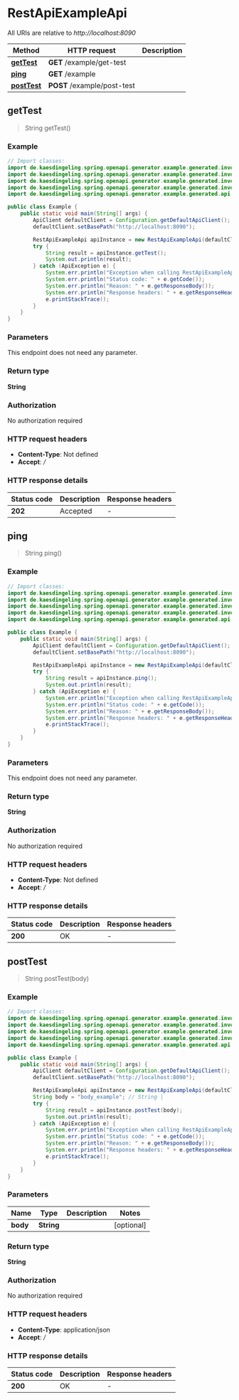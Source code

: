 # RestApiExampleApi

All URIs are relative to *http://localhost:8090*

Method | HTTP request | Description
------------- | ------------- | -------------
[**getTest**](RestApiExampleApi.md#getTest) | **GET** /example/get-test | 
[**ping**](RestApiExampleApi.md#ping) | **GET** /example | 
[**postTest**](RestApiExampleApi.md#postTest) | **POST** /example/post-test | 



## getTest

> String getTest()



### Example

```java
// Import classes:
import de.kaesdingeling.spring.openapi.generator.example.generated.invoker.ApiClient;
import de.kaesdingeling.spring.openapi.generator.example.generated.invoker.ApiException;
import de.kaesdingeling.spring.openapi.generator.example.generated.invoker.Configuration;
import de.kaesdingeling.spring.openapi.generator.example.generated.invoker.models.*;
import de.kaesdingeling.spring.openapi.generator.example.generated.api.RestApiExampleApi;

public class Example {
    public static void main(String[] args) {
        ApiClient defaultClient = Configuration.getDefaultApiClient();
        defaultClient.setBasePath("http://localhost:8090");

        RestApiExampleApi apiInstance = new RestApiExampleApi(defaultClient);
        try {
            String result = apiInstance.getTest();
            System.out.println(result);
        } catch (ApiException e) {
            System.err.println("Exception when calling RestApiExampleApi#getTest");
            System.err.println("Status code: " + e.getCode());
            System.err.println("Reason: " + e.getResponseBody());
            System.err.println("Response headers: " + e.getResponseHeaders());
            e.printStackTrace();
        }
    }
}
```

### Parameters

This endpoint does not need any parameter.

### Return type

**String**

### Authorization

No authorization required

### HTTP request headers

- **Content-Type**: Not defined
- **Accept**: */*

### HTTP response details
| Status code | Description | Response headers |
|-------------|-------------|------------------|
| **202** | Accepted |  -  |


## ping

> String ping()



### Example

```java
// Import classes:
import de.kaesdingeling.spring.openapi.generator.example.generated.invoker.ApiClient;
import de.kaesdingeling.spring.openapi.generator.example.generated.invoker.ApiException;
import de.kaesdingeling.spring.openapi.generator.example.generated.invoker.Configuration;
import de.kaesdingeling.spring.openapi.generator.example.generated.invoker.models.*;
import de.kaesdingeling.spring.openapi.generator.example.generated.api.RestApiExampleApi;

public class Example {
    public static void main(String[] args) {
        ApiClient defaultClient = Configuration.getDefaultApiClient();
        defaultClient.setBasePath("http://localhost:8090");

        RestApiExampleApi apiInstance = new RestApiExampleApi(defaultClient);
        try {
            String result = apiInstance.ping();
            System.out.println(result);
        } catch (ApiException e) {
            System.err.println("Exception when calling RestApiExampleApi#ping");
            System.err.println("Status code: " + e.getCode());
            System.err.println("Reason: " + e.getResponseBody());
            System.err.println("Response headers: " + e.getResponseHeaders());
            e.printStackTrace();
        }
    }
}
```

### Parameters

This endpoint does not need any parameter.

### Return type

**String**

### Authorization

No authorization required

### HTTP request headers

- **Content-Type**: Not defined
- **Accept**: */*

### HTTP response details
| Status code | Description | Response headers |
|-------------|-------------|------------------|
| **200** | OK |  -  |


## postTest

> String postTest(body)



### Example

```java
// Import classes:
import de.kaesdingeling.spring.openapi.generator.example.generated.invoker.ApiClient;
import de.kaesdingeling.spring.openapi.generator.example.generated.invoker.ApiException;
import de.kaesdingeling.spring.openapi.generator.example.generated.invoker.Configuration;
import de.kaesdingeling.spring.openapi.generator.example.generated.invoker.models.*;
import de.kaesdingeling.spring.openapi.generator.example.generated.api.RestApiExampleApi;

public class Example {
    public static void main(String[] args) {
        ApiClient defaultClient = Configuration.getDefaultApiClient();
        defaultClient.setBasePath("http://localhost:8090");

        RestApiExampleApi apiInstance = new RestApiExampleApi(defaultClient);
        String body = "body_example"; // String | 
        try {
            String result = apiInstance.postTest(body);
            System.out.println(result);
        } catch (ApiException e) {
            System.err.println("Exception when calling RestApiExampleApi#postTest");
            System.err.println("Status code: " + e.getCode());
            System.err.println("Reason: " + e.getResponseBody());
            System.err.println("Response headers: " + e.getResponseHeaders());
            e.printStackTrace();
        }
    }
}
```

### Parameters


Name | Type | Description  | Notes
------------- | ------------- | ------------- | -------------
 **body** | **String**|  | [optional]

### Return type

**String**

### Authorization

No authorization required

### HTTP request headers

- **Content-Type**: application/json
- **Accept**: */*

### HTTP response details
| Status code | Description | Response headers |
|-------------|-------------|------------------|
| **200** | OK |  -  |

